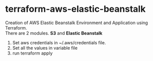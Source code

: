 # terraform-aws-elastic-beanstalk
Creation of AWS Elastic Beanstalk Environment and Application using Terraform. <br>
There are 2 modules. <b>S3</b> and <b>Elastic Beanstalk</b>
<ol>
  <li> Set aws credentials in ~/.aws/credentials file. </li>
  <li> Set all the values in variable file </li>
  <li> run terraform apply </li>
</ol>
